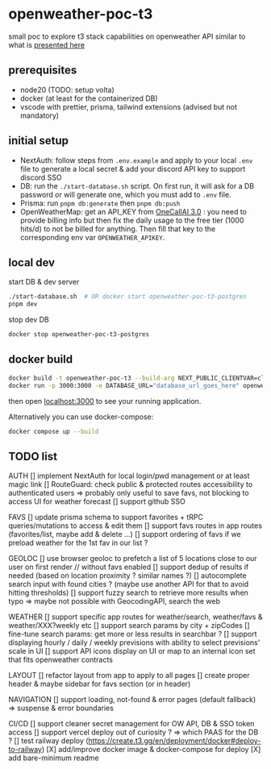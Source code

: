 # openweather-poc-t3

small poc to explore t3 stack capabilities on openweather API
similar to what is [presented here](https://theultimateapichallenge.com/challenges/weather-typescript-api)

## prerequisites

- node20 (TODO: setup volta)
- docker (at least for the containerized DB)
- vscode with prettier, prisma, tailwind extensions (advised but not mandatory)

## initial setup

- NextAuth: follow steps from `.env.example` and apply to your local `.env` file to generate a local secret & add your discord API key to support discord SSO
- DB: run the `./start-database.sh` script. On first run, it will ask for a DB password or will generate one, which you must add to `.env` file.
- Prisma: run `pnpm db:generate` then `pnpm db:push`
- OpenWeatherMap: get an API_KEY from [OneCallAI 3.0](https://openweathermap.org/api/one-call-3) : you need to provide billing info but then fix the daily usage to the free tier (1000 hits/d) to not be billed for anything. Then fill that key to the corresponding env var `OPENWEATHER_APIKEY`.

## local dev

start DB & dev server

```sh
./start-database.sh  # OR docker start openweather-poc-t3-postgres
pnpm dev
```

stop dev DB

```sh
docker stop openweather-poc-t3-postgres
```

## docker build

```bash
docker build -t openweather-poc-t3 --build-arg NEXT_PUBLIC_CLIENTVAR=clientvar .
docker run -p 3000:3000 -e DATABASE_URL="database_url_goes_here" openweather-poc-t3
```

then open <localhost:3000> to see your running application.

Alternatively you can use docker-compose:

```bash
docker compose up --build
```

## TODO list

AUTH
[] implement NextAuth for local login/pwd management or at least magic link
[] RouteGuard: check public & protected routes accessibility to authenticated users => probably only useful to save favs, not blocking to access UI for weather forecast
[] support github SSO

FAVS
[] update prisma schema to support favorites + tRPC queries/mutations to access & edit them
[] support favs routes in app routes (favorites/list, maybe add & delete ...)
[] support ordering of favs if we preload weather for the 1st fav in our list ?

GEOLOC
[] use browser geoloc to prefetch a list of 5 locations close to our user on first render // without favs enabled
[] support dedup of results if needed (based on location proximity ? similar names ?)
[] autocomplete search input with found cities ? (maybe use another API for that to avoid hitting thresholds)
[] support fuzzy search to retrieve more results when typo => maybe not possible with GeocodingAPI, search the web

WEATHER
[] support specific app routes for weather/search, weather/favs & weather/XXX?weekly etc
[] support search params by city + zipCodes
[] fine-tune search params: get more or less results in searchbar ?
[] support displaying hourly / daily / weekly previsions with ability to select previsions' scale in UI
[] support API icons display on UI or map to an internal icon set that fits openweather contracts

LAYOUT
[] refactor layout from app to apply to all pages
[] create proper header & maybe sidebar for favs section (or in header)

NAVIGATION
[] support loading, not-found & error pages (default fallback) => suspense & error boundaries

CI/CD
[] support cleaner secret management for OW API, DB & SSO token access
[] support vercel deploy out of curiosity ? => which PAAS for the DB ?
[] test railway deploy (<https://create.t3.gg/en/deployment/docker#deploy-to-railway>)
[X] add/improve docker image & docker-compose for deploy
[X] add bare-minimum readme
